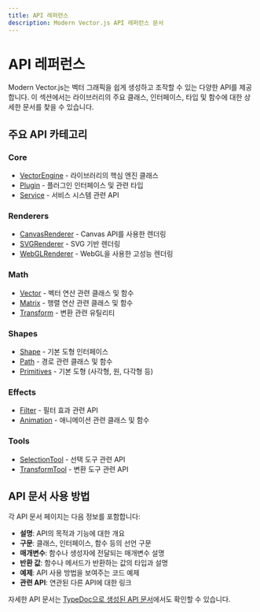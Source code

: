 ```yaml
---
title: API 레퍼런스
description: Modern Vector.js API 레퍼런스 문서
---
```


# API 레퍼런스

Modern Vector.js는 벡터 그래픽을 쉽게 생성하고 조작할 수 있는 다양한 API를 제공합니다. 이 섹션에서는 라이브러리의 주요 클래스, 인터페이스, 타입 및 함수에 대한 상세한 문서를 찾을 수 있습니다.

## 주요 API 카테고리

### Core

- [VectorEngine](/docs/api-reference/core/vector-engine) - 라이브러리의 핵심 엔진 클래스
- [Plugin](/docs/api-reference/core/plugin) - 플러그인 인터페이스 및 관련 타입
- [Service](/docs/api-reference/core/service) - 서비스 시스템 관련 API

### Renderers

- [CanvasRenderer](/docs/api-reference/renderers/canvas-renderer) - Canvas API를 사용한 렌더링
- [SVGRenderer](/docs/api-reference/renderers/svg-renderer) - SVG 기반 렌더링
- [WebGLRenderer](/docs/api-reference/renderers/webgl-renderer) - WebGL을 사용한 고성능 렌더링

### Math

- [Vector](/docs/api-reference/math/vector) - 벡터 연산 관련 클래스 및 함수
- [Matrix](/docs/api-reference/math/matrix) - 행렬 연산 관련 클래스 및 함수
- [Transform](/docs/api-reference/math/transform) - 변환 관련 유틸리티

### Shapes

- [Shape](/docs/api-reference/shapes/shape) - 기본 도형 인터페이스
- [Path](/docs/api-reference/shapes/path) - 경로 관련 클래스 및 함수
- [Primitives](/docs/api-reference/shapes/primitives) - 기본 도형 (사각형, 원, 다각형 등)

### Effects

- [Filter](/docs/api-reference/effects/filter) - 필터 효과 관련 API
- [Animation](/docs/api-reference/effects/animation) - 애니메이션 관련 클래스 및 함수

### Tools

- [SelectionTool](/docs/api-reference/tools/selection-tool) - 선택 도구 관련 API
- [TransformTool](/docs/api-reference/tools/transform-tool) - 변환 도구 관련 API

## API 문서 사용 방법

각 API 문서 페이지는 다음 정보를 포함합니다:

- **설명**: API의 목적과 기능에 대한 개요
- **구문**: 클래스, 인터페이스, 함수 등의 선언 구문
- **매개변수**: 함수나 생성자에 전달되는 매개변수 설명
- **반환 값**: 함수나 메서드가 반환하는 값의 타입과 설명
- **예제**: API 사용 방법을 보여주는 코드 예제
- **관련 API**: 연관된 다른 API에 대한 링크

자세한 API 문서는 [TypeDoc으로 생성된 API 문서](/api-docs)에서도 확인할 수 있습니다. 